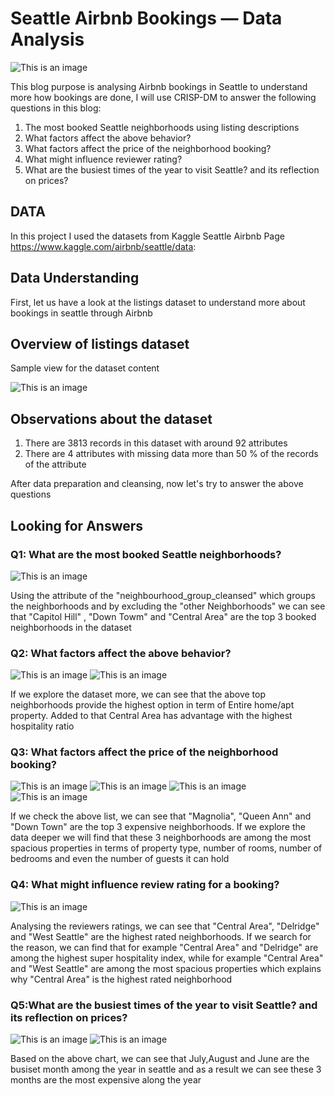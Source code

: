 # Seattle Airbnb Bookings — Data Analysis
![This is an image](https://github.com/ShadyHanafy/Shady/blob/main/airbnb-giftcard.jpg)

This blog purpose is analysing Airbnb bookings in Seattle to understand more how bookings are done, I will use CRISP-DM to answer the following questions in this blog:

1. The most booked Seattle neighborhoods using listing descriptions
2. What factors affect the above behavior?
3. What factors affect the price of the neighborhood booking?
4. What might influence reviewer rating?
5. What are the busiest times of the year to visit Seattle? and its reflection on prices?

## **DATA**

In this project I used the datasets from Kaggle Seattle Airbnb Page https://www.kaggle.com/airbnb/seattle/data:

## **Data Understanding**

First, let us have a look at the listings dataset to understand more about bookings in seattle through Airbnb

## **Overview of listings dataset**

Sample view for the dataset content

![This is an image](https://github.com/ShadyHanafy/Shady/blob/main/data.png)

## **Observations about the dataset**

1. There are 3813 records in this dataset with around 92 attributes
2. There are 4 attributes with missing data more than 50 % of the records of the attribute

After data preparation and cleansing, now let's try to answer the above questions

## **Looking for Answers**
### **Q1: What are the most booked Seattle neighborhoods?**

![This is an image](https://github.com/ShadyHanafy/Shady/blob/main/bookedneighb.png)

Using the attribute of the "neighbourhood_group_cleansed" which groups the neighborhoods and by excluding the "other Neighborhoods" we can see that "Capitol Hill" , "Down Towm" and "Central Area" are the top 3 booked neighborhoods in the dataset


### **Q2: What factors affect the above behavior?**

![This is an image](https://github.com/ShadyHanafy/Shady/blob/main/prop_typ.png)
![This is an image](https://github.com/ShadyHanafy/Shady/blob/main/hosp.png)

If we explore the dataset more, we can see that the above top neighborhoods provide the highest option in term of Entire home/apt property. Added to that Central Area has advantage with the highest hospitality ratio


### **Q3: What factors affect the price of the neighborhood booking?**

![This is an image](https://github.com/ShadyHanafy/Shady/blob/main/price.png)
![This is an image](https://github.com/ShadyHanafy/Shady/blob/main/capc.png)
![This is an image](https://github.com/ShadyHanafy/Shady/blob/main/bed.png)
![This is an image](https://github.com/ShadyHanafy/Shady/blob/main/bath.png)

If we check the above list, we can see that "Magnolia", "Queen Ann" and "Down Town" are the top 3 expensive neighborhoods. If we explore the data deeper we will find that these 3 neighborhoods are among the most spacious properties in terms of property type, number of rooms, number of bedrooms and even the number of guests it can hold


### **Q4: What might influence review rating for a booking?**

![This is an image](https://github.com/ShadyHanafy/Shady/blob/main/rev.png)

Analysing the reviewers ratings, we can see that "Central Area", "Delridge" and "West Seattle" are the highest rated neighborhoods. If we search for the reason, we can find that for example "Central Area" and "Delridge" are among the highest super hospitality index, while for example "Central Area" and "West Seattle" are among the most spacious properties which explains why "Central Area" is the highest rated neighborhood


### **Q5:What are the busiest times of the year to visit Seattle? and its reflection on prices?**
![This is an image](https://github.com/ShadyHanafy/Shady/blob/main/busiest_time.png)
![This is an image](https://github.com/ShadyHanafy/Shady/blob/main/busiest_price.png)

Based on the above chart, we can see that July,August and June are the busiset month among the year in seattle and as a result we can see these 3 months are the most expensive along the year
